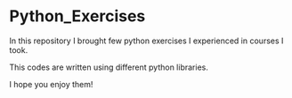 # Python_Exercises
In this repository I brought few python exercises I experienced in courses I took.

This codes are written using different python libraries.

I hope you enjoy them!
